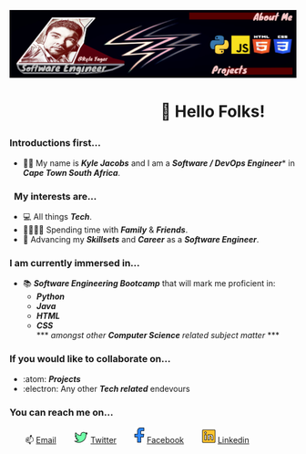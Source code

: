 ![Header](https://github.com/KyleYagher/KyleYagher/blob/main/banner.png "Header")
##
# &nbsp;&nbsp;&nbsp;&nbsp;&nbsp;&nbsp;&nbsp;&nbsp;&nbsp;&nbsp;&nbsp;&nbsp;&nbsp;&nbsp;&nbsp;&nbsp;&nbsp;&nbsp;&nbsp;&nbsp;&nbsp;&nbsp;&nbsp;&nbsp;&nbsp;&nbsp;&nbsp;&nbsp;&nbsp;&nbsp;&nbsp;&nbsp;&nbsp;&nbsp;&nbsp;&nbsp;&nbsp;&nbsp;&nbsp;&nbsp;👋 Hello Folks! </p>
### Introductions first...
- :raising_hand_man: My name is ***Kyle Jacobs*** and I am a ***Software / DevOps Engineer**** in ***Cape Town South Africa***.
### &nbsp;&nbsp;My interests are... 
  - :computer: All things ***Tech***. 
  - :family_man_woman_girl_boy: Spending time with ***Family*** & ***Friends***.
  - :open_file_folder: Advancing my ***Skillsets*** and ***Career*** as a ***Software Engineer***.
### I am currently immersed in... 
  - :books: ***Software Engineering Bootcamp*** that will mark me proficient in:  
    - ***Python*** 
    - ***Java*** 
    - ***HTML*** 
    - ***CSS*** </br>
*** *amongst other **Computer Science** related subject matter* *** <br> 
### If you would like to collaborate on... 
  - :atom: ***Projects***
  - :electron: Any other ***Tech related*** endevours
### You can reach me on... 
  &nbsp;&nbsp;&nbsp;&nbsp;&nbsp;&nbsp; 📫  [Email](mailto:kyleyagher@gmail.com) 
  &nbsp;&nbsp;&nbsp;&nbsp;&nbsp;&nbsp; ![Twitter](https://github.com/KyleYagher/KyleYagher/blob/main/twitter.png) [Twitter](https://twitter.com/KyleYagher)
  &nbsp;&nbsp;&nbsp;&nbsp;&nbsp;&nbsp; ![Facebook](https://github.com/KyleYagher/KyleYagher/blob/main/facebook.png) [Facebook](https://www.facebook.com/kyle.yagher/)
  &nbsp;&nbsp;&nbsp;&nbsp;&nbsp;&nbsp; ![Linkedin](https://github.com/KyleYagher/KyleYagher/blob/main/linkedin.png) [Linkedin](https://www.linkedin.com/in/kyle-thewizard/)
<!---
KyleYagher/KyleYagher is a ✨ special ✨ repository because its `README.md` (this file) appears on your GitHub profile.
You can click the Preview link to take a look at your changes.
--->
